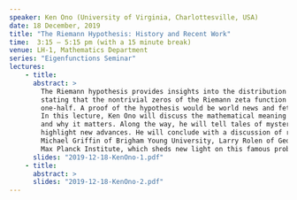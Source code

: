 ```yaml
---
speaker: Ken Ono (University of Virginia, Charlottesville, USA)
date: 18 December, 2019
title: "The Riemann Hypothesis: History and Recent Work"
time:  3:15 – 5:15 pm (with a 15 minute break)
venue: LH-1, Mathematics Department
series: "Eigenfunctions Seminar"
lectures:
    - title:
      abstract: > 
        The Riemann hypothesis provides insights into the distribution of prime numbers,
        stating that the nontrivial zeros of the Riemann zeta function have a "real part" of
        one-half. A proof of the hypothesis would be world news and fetch a $1 million Millennium Prize.
        In this lecture, Ken Ono will discuss the mathematical meaning of the Riemann hypothesis
        and why it matters. Along the way, he will tell tales of mysteries about prime numbers and
        highlight new advances. He will conclude with a discussion of recent joint work with mathematicians
        Michael Griffin of Brigham Young University, Larry Rolen of Georgia Tech, and Don Zagier of the
        Max Planck Institute, which sheds new light on this famous problem.
      slides: "2019-12-18-KenOno-1.pdf"
    - title:
      abstract: >
      slides: "2019-12-18-KenOno-2.pdf"
---
```

